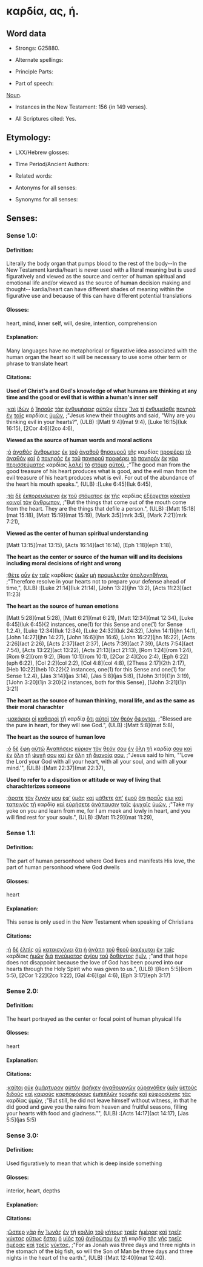 # καρδία, ας, ἡ.

<!-- Status: S2=Needs2ndReview -->
<!-- Lexica used for edits: BDAG, FFM, LN, BN, A-S -->

## Word data

* Strongs: G25880.


* Alternate spellings:

* Principle Parts: 

* Part of speech: 

[Noun](http://ugg.readthedocs.io/en/latest/noun.html). 

* Instances in the New Testament: 156 {in 149 verses}.

* All Scriptures cited: Yes.

## Etymology: 

* LXX/Hebrew glosses: 

* Time Period/Ancient Authors: 

* Related words: 

* Antonyms for all senses:

* Synonyms for all senses: 

## Senses:

### Sense 1.0:

#### Definition: 

Literally the body organ that pumps blood to the rest of the body--In the New Testament kardia/heart is never used with a literal meaning but is used figuratively and viewed as the source and center of human spiritual and emotional life and/or viewed as the source of human decision making and thought-- kardia/heart can have different shades of meaning within the figurative use and because of this can have different potential translations


#### Glosses:

heart, mind, inner self, will, desire, intention, comprehension

#### Explanation:

Many languages have no metaphorical or figurative idea associated with the human organ the heart so it will be necessary to use some other term or phrase to translate heart 

#### Citations:


**Used of Christ's and God's knowledge of what humans are thinking at any time and the good or evil that is within a human's inner self** 

;[καὶ](../G25320/01.md) [ἰδὼν](../G37080/01.md) [ὁ](../G35880/01.md) [Ἰησοῦς](../G24240/01.md) [τὰς](../G35880/01.md) [ἐνθυμήσεις](../G17610/01.md) [αὐτῶν](../G08460/01.md) [εἶπεν](../G30040/01.md) [Ἵνα](../G24430/01.md) [τί](../G51010/01.md) [ἐνθυμεῖσθε](../G17600/01.md) [πονηρὰ](../G41900/01.md) [ἐν](../G17220/01.md) [ταῖς](../G35880/01.md) καρδίαις [ὑμῶν](../G47710/01.md), 
;"Jesus knew their thoughts and said, "Why are you thinking evil in your hearts?",  (ULB)
:[Matt 9:4](mat 9:4),  [Luke 16:15](luk 16:15), [2Cor 4:6](2co 4:6),


**Viewed as the source of human words and moral actions**

;[ὁ](../G35880/01.md) [ἀγαθὸς](../G00180/01.md) [ἄνθρωπος](../G04440/01.md) [ἐκ](../G15370/01.md) [τοῦ](../G35880/01.md) [ἀγαθοῦ](../G00180/01.md) [θησαυροῦ](../G23440/01.md) [τῆς](../G35880/01.md) καρδίας [προφέρει](../G43930/01.md) [τὸ](../G35880/01.md) [ἀγαθόν](../G00180/01.md) [καὶ](../G25320/01.md) [ὁ](../G35880/01.md) [πονηρὸς](../G41900/01.md) [ἐκ](../G15370/01.md) [τοῦ](../G35880/01.md) [πονηροῦ](../G41900/01.md) [προφέρει](../G43930/01.md) [τὸ](../G35880/01.md) [πονηρόν](../G41900/01.md) [ἐκ](../G15370/01.md) [γὰρ](../G10630/01.md) [περισσεύματος](../G40510/01.md) καρδίας [λαλεῖ](../G29800/01.md) [τὸ](../G35880/01.md) [στόμα](../G47500/01.md) [αὐτοῦ](../G08460/01.md), 
;"The good man from the good treasure of his heart produces what is good, and the evil man from the evil treasure of his heart produces what is evil. For out of the abundance of the heart his mouth speaks.",  (ULB)
:[Luke 6:45](luk 6:45),


;[τὰ](../G35880/01.md) [δὲ](../G11610/01.md) [ἐκπορευόμενα](../G16070/01.md) [ἐκ](../G15370/01.md) [τοῦ](../G35880/01.md) [στόματος](../G47500/01.md) [ἐκ](../G15370/01.md) [τῆς](../G35880/01.md) καρδίας [ἐξέρχεται](../G18310/01.md) [κἀκεῖνα](../G25480/01.md) [κοινοῖ](../G28400/01.md) [τὸν](../G35880/01.md) [ἄνθρωπον](../G04440/01.md), 
;"But the things that come out of the mouth come from the heart. They are the things that defile a person.",  (ULB)
:[Matt 15:18](mat 15:18), [Matt 15:19](mat 15:19), [Mark 3:5](mrk 3:5), [Mark 7:21](mrk 7:21),

**Viewed as the center of human spiritual understanding**

[Matt 13:15](mat 13:15), [Acts 16:14](act 16:14), [Eph 1:18](eph 1:18),


**The heart as the center or source of the human will and its decisions including moral decisions of right and wrong**


;[θέτε](../G50870/01.md) [οὖν](../G37670/01.md) [ἐν](../G17220/01.md) [ταῖς](../G35880/01.md) καρδίαις [ὑμῶν](../G47710/01.md) [μὴ](../G33610/01.md) [προμελετᾶν](../G43040/01.md) [ἀπολογηθῆναι](../G06260/01.md), 
;"Therefore resolve in your hearts not to prepare your defense ahead of time,",  (ULB)
:[Luke 21:14](luk 21:14),  [John 13:2](jhn 13:2), [Acts 11:23](act 11:23)


**The heart as the source of human emotions**


 [Matt 5:28](mat 5:28),  [Matt 6:21](mat 6:21),  [Matt 12:34](mat 12:34),  [Luke 6:45](luk 6:45){2 instances, one(1) for this Sense and one(1) for Sense 1.2.4},  [Luke 12:34](luk 12:34),  [Luke 24:32](luk 24:32),  [John 14:1](jhn 14:1),  [John 14:27](jhn 14:27),  [John 16:6](jhn 16:6),  [John 16:22](jhn 16:22),  [Acts 2:26](act 2:26),  [Acts 2:37](act 2:37),  [Acts 7:39](act 7:39),  [Acts 7:54](act 7:54),  [Acts 13:22](act 13:22),  [Acts 21:13](act 21:13),  [Rom 1:24](rom 1:24),  [Rom 9:2](rom 9:2),  [Rom 10:1](rom 10:1),  [2Cor 2:4](2co 2:4),  [Eph 6:22](eph 6:22),  [Col 2:2](col 2:2),  [Col 4:8](col 4:8),  [2Thess 2:17](2th 2:17),  [Heb 10:22](heb 10:22){2 instances, one(1) for this Sense and one(1) for Sense 1.2.4},  [Jas 3:14](jas 3:14),  [Jas 5:8](jas 5:8),  [1John 3:19](1jn 3:19),  [1John 3:20](1jn 3:20){2 instances, both for this Sense},  [1John 3:21](1jn 3:21)
 
 
**The heart as the source of human thinking, moral life, and as the same as their moral charachter**

;[μακάριοι](../G31070/01.md) [οἱ](../G35880/01.md) [καθαροὶ](../G25130/01.md) [τῇ](../G35880/01.md) καρδίᾳ [ὅτι](../G37540/01.md) [αὐτοὶ](../G08460/01.md) [τὸν](../G35880/01.md) [θεὸν](../G23160/01.md) [ὄψονται](../G37080/01.md), 
;"Blessed are the pure in heart, for they will see God.",  (ULB)
:[Matt 5:8](mat 5:8), 


**The heart as the source of human love**


;[ὁ](../G35880/01.md) [δὲ](../G11610/01.md) [ἔφη](../G53460/01.md) [αὐτῷ](../G08460/01.md) [Ἀγαπήσεις](../G00250/01.md) [κύριον](../G29620/01.md) [τὸν](../G35880/01.md) [θεόν](../G23160/01.md) [σου](../G47710/01.md) [ἐν](../G17220/01.md) [ὅλῃ](../G36500/01.md) [τῇ](../G35880/01.md) καρδίᾳ [σου](../G47710/01.md) [καὶ](../G25320/01.md) [ἐν](../G17220/01.md) [ὅλῃ](../G36500/01.md) [τῇ](../G35880/01.md) [ψυχῇ](../G55900/01.md) [σου](../G47710/01.md) [καὶ](../G25320/01.md) [ἐν](../G17220/01.md) [ὅλῃ](../G36500/01.md) [τῇ](../G35880/01.md) [διανοίᾳ](../G12710/01.md) [σου](../G47710/01.md), 
;"Jesus said to him, "'Love the Lord your God with all your heart, with all your soul, and with all your mind.'",  (ULB)
:[Matt 22:37](mat 22:37), 


**Used to refer to a disposition or attitude or way of living that charachterizes someone**


;[ἄρατε](../G01420/01.md) [τὸν](../G35880/01.md) [ζυγόν](../G22180/01.md) [μου](../G14730/01.md) [ἐφ’](../G19090/01.md) [ὑμᾶς](../G47710/01.md) [καὶ](../G25320/01.md) [μάθετε](../G31290/01.md) [ἀπ’](../G05750/01.md) [ἐμοῦ](../G14730/01.md) [ὅτι](../G37540/01.md) [πραΰς](../G42390/01.md) [εἰμι](../G99999/01.md) [καὶ](../G25320/01.md) [ταπεινὸς](../G50110/01.md) [τῇ](../G35880/01.md) καρδίᾳ [καὶ](../G25320/01.md) [εὑρήσετε](../G21470/01.md) [ἀνάπαυσιν](../G03720/01.md) [ταῖς](../G35880/01.md) [ψυχαῖς](../G55900/01.md) [ὑμῶν](../G47710/01.md), 
;"Take my yoke on you and learn from me, for I am meek and lowly in heart, and you will find rest for your souls.",  (ULB)
:[Matt 11:29](mat 11:29),  


### Sense 1.1:

#### Definition: 

The part of human personhood where God lives and manifests His love, the part of human personhood where God dwells 

#### Glosses:

heart

#### Explanation:

This sense is only used in the New Testament when speaking of Christians

#### Citations:

;[ἡ](../G35880/01.md) [δὲ](../G11610/01.md) [ἐλπὶς](../G16800/01.md) [οὐ](../G37560/01.md) [καταισχύνει](../G26170/01.md) [ὅτι](../G37540/01.md) [ἡ](../G35880/01.md) [ἀγάπη](../G00260/01.md) [τοῦ](../G35880/01.md) [θεοῦ](../G23160/01.md) [ἐκκέχυται](../G16320/01.md) [ἐν](../G17220/01.md) [ταῖς](../G35880/01.md) καρδίαις [ἡμῶν](../G14730/01.md) [διὰ](../G12230/01.md) [πνεύματος](../G41510/01.md) [ἁγίου](../G00400/01.md) [τοῦ](../G35880/01.md) [δοθέντος](../G13250/01.md) [ἡμῖν](../G14730/01.md), 
;"and that hope does not disappoint because the love of God has been poured into our hearts through the Holy Spirit who was given to us.",  (ULB)
:[Rom 5:5](rom 5:5),  [2Cor 1:22](2co 1:22),  [Gal 4:6](gal 4:6),  [Eph 3:17](eph 3:17)


### Sense 2.0: 

#### Definition: 

The heart portrayed as the center or focal point of human physical life 

#### Glosses:

heart

#### Explanation:

#### Citations:

;[καίτοι](../G25430/01.md) [οὐκ](../G37560/01.md) [ἀμάρτυρον](../G02670/01.md) [αὑτὸν](../G08460/01.md) [ἀφῆκεν](../G08630/01.md) [ἀγαθουργῶν](../G00140/01.md) [οὐρανόθεν](../G37710/01.md) [ὑμῖν](../G47710/01.md) [ὑετοὺς](../G52050/01.md) [διδοὺς](../G13250/01.md) [καὶ](../G25320/01.md) [καιροὺς](../G25400/01.md) [καρποφόρους](../G25930/01.md) [ἐμπιπλῶν](../G17050/01.md) [τροφῆς](../G51600/01.md) [καὶ](../G25320/01.md) [εὐφροσύνης](../G21670/01.md) [τὰς](../G35880/01.md) καρδίας [ὑμῶν](../G47710/01.md), 
;"But still, he did not leave himself without witness, in that he did good and gave you the rains from heaven and fruitful seasons, filling your hearts with food and gladness."",  (ULB)
:[Acts 14:17](act 14:17),  [Jas 5:5](jas 5:5)

### Sense 3.0:

#### Definition: 

Used figuratively to mean that which is deep inside something

#### Glosses:

interior, heart, depths

#### Explanation:

#### Citations:

;[ὥσπερ](../G56180/01.md) [γὰρ](../G10630/01.md) [ἦν](../G99999/01.md) [Ἰωνᾶς](../G24950/01.md) [ἐν](../G17220/01.md) [τῇ](../G35880/01.md) [κοιλίᾳ](../G28360/01.md) [τοῦ](../G35880/01.md) [κήτους](../G27850/01.md) [τρεῖς](../G51400/01.md) [ἡμέρας](../G22500/01.md) [καὶ](../G25320/01.md) [τρεῖς](../G51400/01.md) [νύκτας](../G35710/01.md) [οὕτως](../G37790/01.md) [ἔσται](../G99999/01.md) [ὁ](../G35880/01.md) [υἱὸς](../G52070/01.md) [τοῦ](../G35880/01.md) [ἀνθρώπου](../G04440/01.md) [ἐν](../G17220/01.md) [τῇ](../G35880/01.md) καρδίᾳ [τῆς](../G35880/01.md) [γῆς](../G10930/01.md) [τρεῖς](../G51400/01.md) [ἡμέρας](../G22500/01.md) [καὶ](../G25320/01.md) [τρεῖς](../G51400/01.md) [νύκτας](../G35710/01.md), 
;"For as Jonah was three days and three nights in the stomach of the big fish, so will the Son of Man be three days and three nights in the heart of the earth.",  (ULB)
:[Matt 12:40](mat 12:40).

